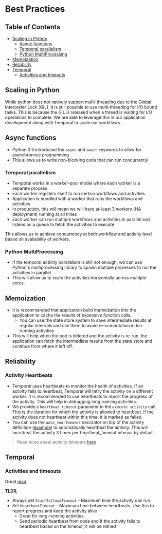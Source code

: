 # Best Practices

## Table of Contents
- [Scaling in Python](#scaling-in-python)
  - [Async functions](#async-functions)
  - [Temporal parallelism](#temporal-parallelism)
  - [Python MultiProcessing](#python-multiprocessing)
- [Memoization](#memoization)
- [Reliability](#reliability)
- [Temporal](#temporal)
  - [Activities and timeouts](#activities-and-timeouts)


## Scaling in Python
While python does not natively support multi-threading due to the Global Interpreter Lock (GIL), it is still possible to use multi-threading for I/O bound tasks. This is because the GIL is released when a thread is waiting for I/O operations to complete.
We are able to leverage this in our application development along with Temporal to scale our workflows.

## Async functions
- Python 3.5 introduced the `async` and `await` keywords to allow for asynchronous programming
- This allows us to write non-blocking code that can run concurrently

### Temporal parallelism
- Temporal works in a worker-pool model where each worker is a separate process
- Each worker registers itself to run certain workflows and activities
- Application is bundled with a worker that runs the workflows and activities
- In production, this will mean we will have at-least 3 workers (HA deployment) running at all times
- Each worker can run multiple workflows and activities in parallel and listens on a queue to fetch the activities to execute

This allows us to achieve concurrency at both workflow and activity level based on availability of workers.

### Python MultiProcessing
- If the temporal activity parallelism is still not enough, we can use Python's multiprocessing library to spawn multiple processes to run the activities in parallel
- This will allow us to scale the activities horizontally across multiple cores.


## Memoization
- It is recommended that application build memoization into the application to cache the results of expensive function calls.
  - You can use the state store system to save intermediate results at regular intervals and use them to avoid re-computation in lon running activities
- This will help when the pod is deleted and the activity is re-run, the application can fetch the intermediate results from the state store and continue from where it left off.

## Reliability

### Activity Heartbeats
- Temporal uses heartbeats to monitor the health of activities. If an activity fails to heartbeat, Temporal will retry the activity on a different worker. It is recommended to use heartbeats to report the progress of the activity. This will help in debugging long running activities.
- We provide a `heartbeat_timeout` parameter in the `execute_activity` call. This is the duration for which the activity is allowed to heartbeat. If the activity does not heartbeat within this time, it is marked as failed.
- You can use the `auto_heartbeater` decorator on top of the activity definition ([example](https://github.com/atlanhq/application-sdk/blob/main/application_sdk/workflows/sql/workflow.py#L238)) to automatically heartbeat the activity. This will heartbeat the activity 3 times per heartbeat_timeout interval by default.

> Read more about activity timeouts [here](https://temporal.io/blog/activity-timeouts)


## Temporal
### Activities and timeouts
Great [read](https://temporal.io/blog/activity-timeouts)

**TLDR;**
- Always set `StartToCloseTimeout` - Maximum time the activity can run
- Set `HeartbeatTimeout` - Maximum time between heartbeats. Use this to report progress and keep the activity alive
  - Great for long-running activities
  - Send periodic heartbeat from code and if the activity fails to heartbeat based on the timeout, it will be retried